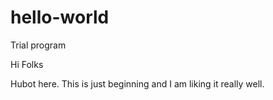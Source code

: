 # hello-world
Trial program

Hi Folks

Hubot here. This is just beginning and I am liking it really well. 
